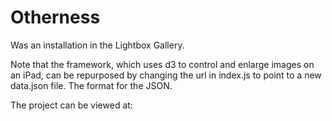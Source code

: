 # Otherness

Was an installation in the Lightbox Gallery. 

Note that the framework, which uses d3 to control and enlarge images on an iPad, can be repurposed by changing the url in index.js to point to a new data.json file. The format for the JSON.

The project can be viewed at:


